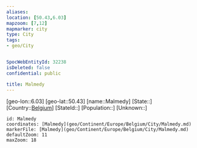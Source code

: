 ```yaml
---
aliases: 
location: [50.43,6.03]
mapzoom: [7,12] 
mapmarker: city 
type: City
tags:
- geo/City


SpocWebEntityId: 32238
isDeleted: false
confidential: public

title: Malmedy
---
```

[geo-lon::6.03]
[geo-lat::50.43]
[name::Malmedy]
[State::]
[Country::[Belgium](geo/Continent/Europe/Belgium.md)]
[StateId::]
[Population::]
[Unknown::]


```leaflet
id: Malmedy
coordinates: [Malmedy](geo/Continent/Europe/Belgium/City/Malmedy.md)
markerFile: [Malmedy](geo/Continent/Europe/Belgium/City/Malmedy.md)
defaultZoom: 11 
maxZoom: 18
```


